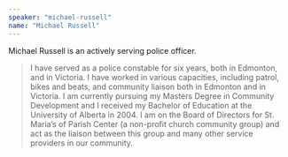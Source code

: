 ```yaml
---
speaker: "michael-russell"
name: "Michael Russell"
---
```


Michael Russell is an actively serving police officer.

> I have served as a police constable for six years, both in Edmonton,
and in Victoria. I have worked in various capacities, including patrol,
bikes and beats, and community liaison both in Edmonton and in Victoria. I
am currently pursuing my Masters Degree in Community Development and
I received my Bachelor of Education at the University of Alberta in
2004\. I am on the Board of Directors for St. Maria’s of Parish Center
(a non-profit church community group) and act as the liaison between
this group and many other service providers in our community.
